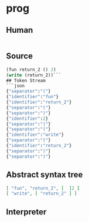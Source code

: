 # prog
## Human
```

```
## Source
```lisp
(fun return_2 () 2)
(write (return_2))```
## Token Stream
```json
{"separator":"("}
{"identifier":"fun"}
{"identifier":"return_2"}
{"separator":"("}
{"separator":")"}
{"identifier":2}
{"separator":")"}
{"separator":"("}
{"identifier":"write"}
{"separator":"("}
{"identifier":"return_2"}
{"separator":")"}
{"separator":")"}
```
## Abstract syntax tree
```json
[ "fun", "return_2", [  ]2 ]
[ "write", [ "return_2" ] ]

```
## Interpreter
```bash
```